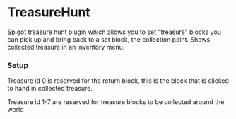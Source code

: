 # TreasureHunt
Spigot treasure hunt plugin which allows you to set "treasure" blocks you can pick up and bring back to a set block, the collection point. Shows collected treasure in an inventory menu.

### Setup
Treasure id 0 is reserved for the return block, this is the block that is clicked to hand in collected treasure.

Treasure id 1-7 are reserved for treasure blocks to be collected around the world
